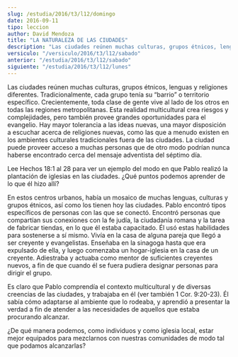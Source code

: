 ```yaml
---
slug: /estudia/2016/t3/l12/domingo
date: 2016-09-11
tipo: leccion
author: David Mendoza
title: "LA NATURALEZA DE LAS CIUDADES"
description: "Las ciudades reúnen muchas culturas, grupos étnicos, lenguas y religiones  diferentes. Tradicionalmente, cada grupo tenía su “barrio” o territorio  específico. Crecientemente, toda clase de gente vive al lado de los otros en  todas las regiones metropolitanas. Esta realida..."
versiculo: "/versiculo/2016/t3/l12/sabado"
anterior: "/estudia/2016/t3/l12/sabado"
siguiente: "/estudia/2016/t3/l12/lunes"
---
```


Las ciudades reúnen muchas culturas, grupos étnicos, lenguas y religiones diferentes. Tradicionalmente, cada grupo tenía su “barrio” o territorio específico. Crecientemente, toda clase de gente vive al lado de los otros en todas las regiones metropolitanas. Esta realidad multicultural crea riesgos y complejidades, pero también provee grandes oportunidades para el evangelio. Hay mayor tolerancia a las ideas nuevas, una mayor disposición a escuchar acerca de religiones nuevas, como las que a menudo existen en los ambientes culturales tradicionales fuera de las ciudades. La ciudad puede proveer acceso a muchas personas que de otro modo podrían nunca haberse encontrado cerca del mensaje adventista del séptimo día.

Lee Hechos 18:1 al 28 para ver un ejemplo del modo en que Pablo realizó la plantación de iglesias en las ciudades. ¿Qué puntos podemos aprender de lo que él hizo allí?

En estos centros urbanos, había un mosaico de muchas lenguas, culturas y grupos étnicos, así como los tienen hoy las ciudades. Pablo encontró tipos específicos de personas con las que se conectó. Encontró personas que compartían sus conexiones con la fe judía, la ciudadanía romana y la tarea de fabricar tiendas, en lo que él estaba capacitado. Él usó estas habilidades para sostenerse a sí mismo. Vivía en la casa de alguna pareja que llegó a ser creyente y evangelistas. Enseñaba en la sinagoga hasta que era expulsado de ella, y luego comenzaba un hogar-iglesia en la casa de un creyente. Adiestraba y actuaba como mentor de suficientes creyentes nuevos, a fin de que cuando él se fuera pudiera designar personas para dirigir el grupo.

Es claro que Pablo comprendía el contexto multicultural y de diversas creencias de las ciudades, y trabajaba en él (ver también 1 Cor. 9:20-23). Él sabía cómo adaptarse al ambiente que lo rodeaba, y aprendió a presentar la verdad a fin de atender a las necesidades de aquellos que estaba procurando alcanzar.

¿De qué manera podemos, como individuos y como iglesia local, estar mejor equipados para mezclarnos con nuestras comunidades de modo tal que podamos alcanzarlas?
